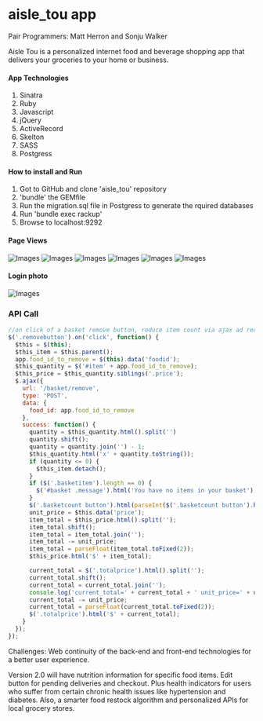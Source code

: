 # aisle_tou app
Pair Programmers: Matt Herron and Sonju Walker

Aisle Tou is a personalized internet food and beverage shopping app that delivers your groceries to your home or business.

#### App Technologies
1. Sinatra
2. Ruby
3. Javascript
4. jQuery
5. ActiveRecord
6. Skelton
7. SASS
8. Postgress

#### How to install and Run
1. Got to GitHub and clone 'aisle_tou' repository
2. 'bundle' the GEMfile
3. Run the migration.sql file in Postgress to generate the rquired databases
4. Run 'bundle exec rackup'
5. Browse to localhost:9292

#### Page Views
![Images](/designs/IOS_Views/index_welcome_page.png)
![Images](/designs/IOS_Views/home_dashboard_page.png)
![Images](/designs/IOS_Views/shop_page.png)
![Images](/designs/IOS_Views/Basket_Shop_Page.png)
![Images](/designs/IOS_Views/scheduled_delivery_page.png)
![Images](/designs/IOS_Views/delivery_success_page.png)


#### Login photo
![Images](/public/images/groceries-bg.jpg)

### API Call

```js
//on click of a basket remove button, reduce item count via ajax ad recalculate total price on the fly
$('.removebutton').on('click', function() {
  $this = $(this);
  $this_item = $this.parent();
  app.food_id_to_remove = $(this).data('foodid');
  $this_quantity = $('#item' + app.food_id_to_remove);
  $this_price = $this_quantity.siblings('.price');
  $.ajax({
    url: '/basket/remove',
    type: 'POST',
    data: {
      food_id: app.food_id_to_remove
    },
    success: function() {
      quantity = $this_quantity.html().split('')
      quantity.shift();
      quantity = quantity.join('') - 1;
      $this_quantity.html('x' + quantity.toString());
      if (quantity <= 0) {
        $this_item.detach();
      }
      if ($('.basketitem').length == 0) {
        $('#basket .message').html('You have no items in your basket');
      }
      $('.basketcount button').html(parseInt($('.basketcount button').html()) - 1);
      unit_price = $this.data('price');
      item_total = $this_price.html().split('');
      item_total.shift();
      item_total = item_total.join('');
      item_total -= unit_price;
      item_total = parseFloat(item_total.toFixed(2));
      $this_price.html('$' + item_total);

      current_total = $('.totalprice').html().split('');
      current_total.shift();
      current_total = current_total.join('');
      console.log('current_total=' + current_total + ' unit_price=' + unit_price);
      current_total -= unit_price;
      current_total = parseFloat(current_total.toFixed(2));
      $('.totalprice').html('$' + current_total);
    }
  });
});
```

Challenges: Web continuity of the back-end and front-end technologies for a better user experience.

Version 2.0 will have nutrition information for specific food items. Edit button for pending deliveries and checkout. Plus health indicators for users who suffer from certain chronic health issues like hypertension and diabetes. Also, a smarter food restock algorithm and personalized APIs for local grocery stores. 
